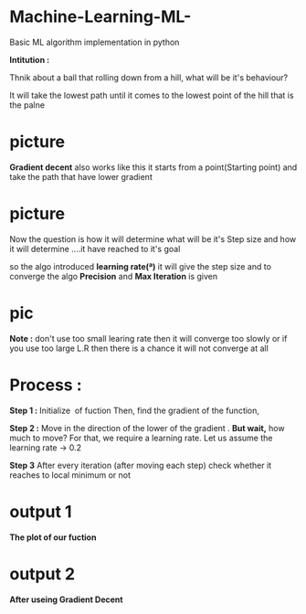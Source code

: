 # Machine-Learning-ML-
Basic ML algorithm implementation in python

**Intitution :**

Thnik about a ball that rolling down from a hill, what will be it's behaviour?

It will take the lowest path until  it comes to the lowest point of the hill that is the palne

# picture

**Gradient decent** also works like this it starts from a point(Starting point) and take the path that have lower gradient 

# picture 

Now the question is how it will determine what will be it's Step size and how it will determine ....it have reached to it's goal

so the algo introduced **learning rate(ª)** it will  give the step size 
and to converge the algo **Precision** and **Max Iteration** is given 

# pic

**Note :** don't use too small learing rate then it will converge too slowly or if you use too large L.R  then there is a chance it will not converge at all

# Process :

**Step 1 :** Initialize <math>x =7.</math> of fuction<math> y=x^2</math> Then, find the gradient of the function,<math> dy/dx = 2*x.</math>

**Step 2 :** Move in the direction of the lower of the gradient . **But wait,** how much to move? For that, we require a learning rate. 
Let us assume the learning rate → 0.2

**Step 3** After  every iteration (after moving each step) check whether it reaches to local minimum or not 

# output 1
**The plot of our fuction**
# output 2
**After useing Gradient Decent**









